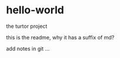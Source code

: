 # hello-world
the turtor project

this is the readme, why it has a suffix of md?

add notes in git ...

